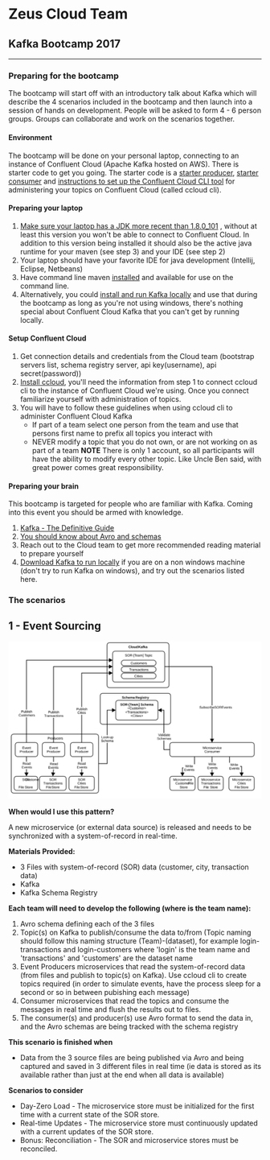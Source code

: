 # Zeus Cloud Team
## Kafka Bootcamp 2017
---
### Preparing for the bootcamp
The bootcamp will start off with an introductory talk about Kafka which will describe the 4 scenarios included in the bootcamp and then launch into a session of hands on development.  People will be asked to form 4 - 6 person groups.  Groups can collaborate and work on the scenarios together.

#### Environment
The bootcamp will be done on your personal laptop, connecting to an instance of Confluent Cloud (Apache Kafka hosted on AWS).  There is starter code to get you going.  The starter code is a [starter producer](https://github.com/Zeus-Cloud-Team/kafka-producer-starter), [starter consumer](https://github.com/Zeus-Cloud-Team/kafka-consumer-starter) and [instructions to set up the Confluent Cloud CLI tool](https://github.com/Zeus-Cloud-Team/confluent-cloud-cli) for administering your topics on Confluent Cloud (called ccloud cli).

#### Preparing your laptop
1. [Make sure your laptop has a JDK more recent than 1.8.0_101](http://www.oracle.com/technetwork/java/javase/downloads/jdk8-downloads-2133151.html) , without at least this version you won't be able to connect to Confluent Cloud.  In addition to this version being installed it should also be the active java runtime for your maven (see step 3) and your IDE (see step 2)
2. Your laptop should have your favorite IDE for java development (Intellij, Eclipse, Netbeans)
3. Have command line maven [installed](https://maven.apache.org/download.cgi) and available for use on the command line.
1. Alternatively, you could [install and run Kafka locally](https://www.confluent.io/download/) and use that during the bootcamp as long as you're not using windows, there's nothing special about Confluent Cloud Kafka that you can't get by running locally.

#### Setup Confluent Cloud
1. Get connection details and credentials from the Cloud team (bootstrap servers list, schema registry server, api key(username), api secret(password))
2. [Install ccloud](https://github.com/Zeus-Cloud-Team/confluent-cloud-cli), you'll need the information from step 1 to connect ccloud cli to the instance of Confluent Cloud we're using.  Once you connect familiarize yourself with administration of topics.
3. You will have to follow these guidelines when using ccloud cli to administer Confluent Cloud Kafka
   * If part of a team select one person from the team and use that persons first name to prefix all topics you interact with
   * NEVER modify a topic that you do not own, or are not working on as part of a team
**NOTE** There is only 1 account, so all participants will have the ability to modify every other topic.  Like Uncle Ben said, with great power comes great responsibility.

#### Preparing your brain
This bootcamp is targeted for people who are familiar with Kafka.  Coming into this event you should be armed with knowledge.

1. [Kafka - The Definitive Guide](https://www.confluent.io/wp-content/uploads/confluent-kafka-definitive-guide-complete.pdf)
2. [You should know about Avro and schemas](https://www.confluent.io/blog/avro-kafka-data/)
2. Reach out to the Cloud team to get more recommended reading material to prepare yourself
1. [Download Kafka to run locally](https://www.confluent.io/download/) if you are on a non windows machine (don't try to run Kafka on windows), and try out the scenarios listed here.

### The scenarios
## 1 - Event Sourcing
![Event Sourcing Diagram](pics/ca-kafka-event-sourcing.svg)

**When would I use this pattern?**

A new microservice (or external data source) is released and needs to be synchronized with a system-of-record in real-time.

**Materials Provided:**
* 3 Files with system-of-record (SOR) data (customer, city, transaction data)
* Kafka
* Kafka Schema Registry

**Each team will need to develop the following (where <team> is the team name):**
1. Avro schema defining each of the 3 files
1. Topic(s) on Kafka to publish/consume the data to/from (Topic naming should follow this naming structure (Team)-(dataset), for example login-transactions and login-customers where 'login'  is the team name and 'transactions' and 'customers' are the dataset name
1. Event Producers microservices that read the system-of-record data (from files and publish to topic(s) on Kafka).  Use ccloud cli to create topics required (in order to simulate events, have the process sleep for a second or so in between pubishing each message)
1. Consumer microservices that read the topics and consume the messages in real time and flush the results out to files.
1. The consumer(s) and producer(s) use Avro format to send the data in, and the Avro schemas are being tracked with the schema registry

**This scenario is finished when**
* Data from the 3 source files are being published via Avro and being captured and saved in 3 different files in real time (ie data is stored as its available rather than just at the end when all data is available)

**Scenarios to consider**
* Day-Zero Load - The microservice store must be initialized for the first time with a current state of the SOR store.
* Real-time Updates - The microservice store must continuously updated with a current updates of the SOR store.
* Bonus: Reconciliation - The SOR and microservice stores must be reconciled.

